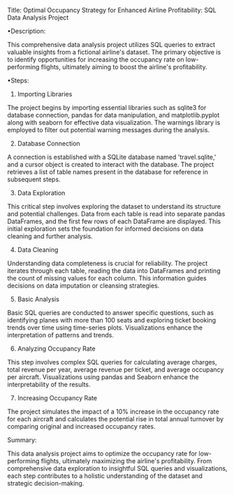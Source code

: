 Title: Optimal Occupancy Strategy for Enhanced Airline Profitability:  SQL Data Analysis Project

•Description:

This comprehensive data analysis project utilizes SQL queries to extract valuable insights from a fictional airline's dataset. The primary objective is to identify opportunities for increasing the occupancy rate on low-performing flights, ultimately aiming to boost the airline's profitability.

•Steps:


1. Importing Libraries
   
The project begins by importing essential libraries such as sqlite3 for database connection, pandas for data manipulation, and matplotlib.pyplot along with seaborn for effective data visualization.
The warnings library is employed to filter out potential warning messages during the analysis.

2. Database Connection

A connection is established with a SQLite database named 'travel.sqlite,' and a cursor object is created to interact with the database. 
The project retrieves a list of table names present in the database for reference in subsequent steps.


3. Data Exploration

This critical step involves exploring the dataset to understand its structure and potential challenges. 
Data from each table is read into separate pandas DataFrames, and the first few rows of each DataFrame are displayed. This initial exploration sets the foundation for informed decisions on data cleaning and further analysis.

4. Data Cleaning

Understanding data completeness is crucial for reliability. 
The project iterates through each table, reading the data into DataFrames and printing the count of missing values for each column. This information guides decisions on data imputation or cleansing strategies.


5. Basic Analysis

Basic SQL queries are conducted to answer specific questions, such as identifying planes with more than 100 seats and exploring ticket booking trends over time using time-series plots. 
Visualizations enhance the interpretation of patterns and trends.


6. Analyzing Occupancy Rate

This step involves complex SQL queries for calculating average charges, total revenue per year, average revenue per ticket, and average occupancy per aircraft. 
Visualizations using pandas and Seaborn enhance the interpretability of the results.


7. Increasing Occupancy Rate

The project simulates the impact of a 10% increase in the occupancy rate for each aircraft and calculates the potential rise in total annual turnover by comparing original and increased occupancy rates.


Summary:

This data analysis project aims to optimize the occupancy rate for low-performing flights, ultimately maximizing the airline's profitability. 
From comprehensive data exploration to insightful SQL queries and visualizations, each step contributes to a holistic understanding of the dataset and strategic decision-making.


